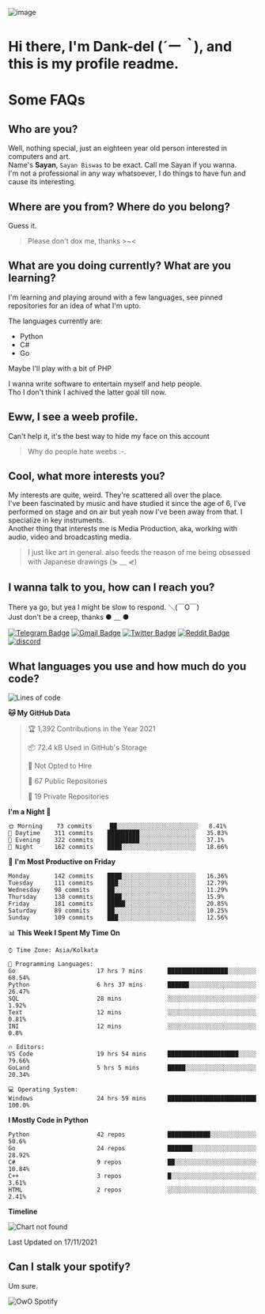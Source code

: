 ![image](https://user-images.githubusercontent.com/63096193/125182844-29f20800-e22f-11eb-8dc9-b0f2d29647bb.png)

# **Hi there, I'm Dank-del (*´ー｀*), and this is my profile readme.**
<!--  [![Profile views](https://gpvc.arturio.dev/dank-del)](https://github.com/dank-del) -->
# Some FAQs

## **Who are you?**

Well, nothing special, just an eighteen year old person interested in computers and art. \
Name's **Sayan**, `Sayan Biswas` to be exact. Call me Sayan if you wanna. \
I'm not a professional in any way whatsoever, I do things to have fun and cause its interesting.

## **Where are you from? Where do you belong?**

Guess it.
> Please don't dox me, thanks >~<

## **What are you doing currently? What are you learning?**

I'm learning and playing around with a few languages, see pinned repositories for an idea of what I'm upto.

The languages currently are:

- Python
- C#
- Go

Maybe I'll play with a bit of PHP

I wanna write software to entertain myself and help people. \
Tho I don't think I achived the latter goal till now.

## **Eww, I see a weeb profile.**

Can't help it, it's the best way to hide my face on this account
> Why do people hate weebs .-.

## **Cool, what more interests you?**

My interests are quite, weird. They're scattered all over the place. \
I've been fascinated by music and have studied it since the age of 6, I've performed on stage and on air but yeah now I've been away from that. I specialize in key instruments. \
Another thing that interests me is Media Production, aka, working with audio, video and broadcasting media.

> I just like art in general. also feeds the reason of me being obsessed with Japanese drawings (⋟ ﹏ ⋞)

## **I wanna talk to you, how can I reach you?**

There ya go, but yea I might be slow to respond. ＼(￣O￣) \
Just don't be a creep, thanks ● ﹏ ●

[![Telegram Badge](https://img.shields.io/badge/-dank_as_fuck-1ca0f1?style=flat-square&logo=telegram&logoColor=white&link=https://t.me/dank_as_fuck)](https://t.me/dank_as_fuck)
[![Gmail Badge](https://img.shields.io/badge/-chizuru@kanojo.tk-c14438?style=flat-square&logo=Gmail&logoColor=white&link=mailto:chizuru@kanojo.tk)](mailto:chizuru@kanojo.tk)
[![Twitter Badge](https://img.shields.io/twitter/follow/TheDankDel?style=social)](https://twitter.com/TheDankDel)
[![Reddit Badge](https://img.shields.io/reddit/user-karma/combined/dank_as_fuck_?style=social)](https://www.reddit.com/user/dank_as_fuck_/)
[![discord](https://discord-md-badge.vercel.app/api/shield/506536929152466945?style=social)](https://discordapp.com/users/506536929152466945)

## **What languages you use and how much do you code?**

<!--START_SECTION:waka-->
![Lines of code](https://img.shields.io/badge/From%20Hello%20World%20I%27ve%20Written-949433%20lines%20of%20code-blue)

**🐱 My GitHub Data** 

> 🏆 1,392 Contributions in the Year 2021
 > 
> 📦 72.4 kB Used in GitHub's Storage 
 > 
> 🚫 Not Opted to Hire
 > 
> 📜 67 Public Repositories 
 > 
> 🔑 19 Private Repositories  
 > 
**I'm a Night 🦉** 

```text
🌞 Morning    73 commits     ██░░░░░░░░░░░░░░░░░░░░░░░   8.41% 
🌆 Daytime    311 commits    █████████░░░░░░░░░░░░░░░░   35.83% 
🌃 Evening    322 commits    █████████░░░░░░░░░░░░░░░░   37.1% 
🌙 Night      162 commits    ████░░░░░░░░░░░░░░░░░░░░░   18.66%

```
📅 **I'm Most Productive on Friday** 

```text
Monday       142 commits    ████░░░░░░░░░░░░░░░░░░░░░   16.36% 
Tuesday      111 commits    ███░░░░░░░░░░░░░░░░░░░░░░   12.79% 
Wednesday    98 commits     ██░░░░░░░░░░░░░░░░░░░░░░░   11.29% 
Thursday     138 commits    ████░░░░░░░░░░░░░░░░░░░░░   15.9% 
Friday       181 commits    █████░░░░░░░░░░░░░░░░░░░░   20.85% 
Saturday     89 commits     ██░░░░░░░░░░░░░░░░░░░░░░░   10.25% 
Sunday       109 commits    ███░░░░░░░░░░░░░░░░░░░░░░   12.56%

```


📊 **This Week I Spent My Time On** 

```text
⌚︎ Time Zone: Asia/Kolkata

💬 Programming Languages: 
Go                       17 hrs 7 mins       █████████████████░░░░░░░░   68.54% 
Python                   6 hrs 37 mins       ██████░░░░░░░░░░░░░░░░░░░   26.47% 
SQL                      28 mins             ░░░░░░░░░░░░░░░░░░░░░░░░░   1.92% 
Text                     12 mins             ░░░░░░░░░░░░░░░░░░░░░░░░░   0.81% 
INI                      12 mins             ░░░░░░░░░░░░░░░░░░░░░░░░░   0.8%

🔥 Editors: 
VS Code                  19 hrs 54 mins      ████████████████████░░░░░   79.66% 
GoLand                   5 hrs 5 mins        █████░░░░░░░░░░░░░░░░░░░░   20.34%

💻 Operating System: 
Windows                  24 hrs 59 mins      █████████████████████████   100.0%

```

**I Mostly Code in Python** 

```text
Python                   42 repos            ████████████░░░░░░░░░░░░░   50.6% 
Go                       24 repos            ███████░░░░░░░░░░░░░░░░░░   28.92% 
C#                       9 repos             ██░░░░░░░░░░░░░░░░░░░░░░░   10.84% 
C++                      3 repos             █░░░░░░░░░░░░░░░░░░░░░░░░   3.61% 
HTML                     2 repos             ░░░░░░░░░░░░░░░░░░░░░░░░░   2.41%

```


**Timeline**

![Chart not found](https://raw.githubusercontent.com/Dank-del/Dank-del/main/charts/bar_graph.png) 


 Last Updated on 17/11/2021
<!--END_SECTION:waka-->

## **Can I stalk your spotify?**

Um sure.

![OwO Spotify](https://spotify-recently-played-readme.vercel.app/api?user=31fdrsslnr7nvq4ytqwtw7c4rxfm&count=5)
